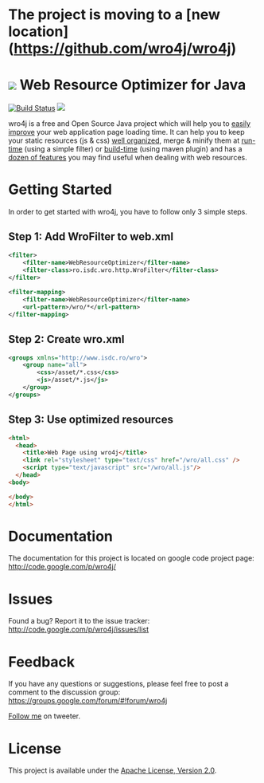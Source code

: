 # The project is moving to a [new location] (https://github.com/wro4j/wro4j)

# <img src="http://code.google.com/p/wro4j/logo"> Web Resource Optimizer for Java
[![Build Status](https://api.travis-ci.org/wro4j/wro4j.svg)](http://travis-ci.org/wro4j/wro4j)
[<img src="https://badges.gitter.im/wro4j/wro4j.svg" class="copy-button view" data-copy-text="[![Gitter chat](https://badges.gitter.im/wro4j/wro4j.svg)]">](https://gitter.im/alexo/wro4j)


wro4j is a free and Open Source Java project which will help you to [easily improve](http://alexo.github.com/wro4j) your web application page loading time. It can help you to keep your static resources (js & css) [well organized](http://code.google.com/p/wro4j/wiki/WroFileFormat), merge & minify them at [run-time](http://code.google.com/p/wro4j/wiki/Installation) (using a simple filter) or [build-time](http://code.google.com/p/wro4j/wiki/MavenPlugin) (using maven plugin) and has a [dozen of features](http://code.google.com/p/wro4j/wiki/Features) you may find useful when dealing with web resources.


# Getting Started


In order to get started with wro4j, you have to follow only 3 simple steps.


## Step 1: Add WroFilter to web.xml
```xml
<filter>
	<filter-name>WebResourceOptimizer</filter-name>
	<filter-class>ro.isdc.wro.http.WroFilter</filter-class>
</filter>
		 
<filter-mapping>
	<filter-name>WebResourceOptimizer</filter-name>
	<url-pattern>/wro/*</url-pattern>
</filter-mapping>
```		
## Step 2: Create wro.xml
```xml
<groups xmlns="http://www.isdc.ro/wro">
	<group name="all">
		<css>/asset/*.css</css>
		<js>/asset/*.js</js>
	</group>
</groups> 		
```
## Step 3: Use optimized resources
```html
<html>
  <head>
	<title>Web Page using wro4j</title>
	<link rel="stylesheet" type="text/css" href="/wro/all.css" />
	<script type="text/javascript" src="/wro/all.js"/>
  </head>
<body>

</body>
</html>		
```
		
# Documentation

The documentation for this project is located on google code project page: http://code.google.com/p/wro4j/


# Issues

Found a bug? Report it to the issue tracker: http://code.google.com/p/wro4j/issues/list


# Feedback

If you have any questions or suggestions, please feel free to post a comment to the discussion group: https://groups.google.com/forum/#!forum/wro4j

[Follow me](http://twitter.com/#!/wro4j) on tweeter.


# License

This project is available under the [Apache License, Version 2.0](http://www.apache.org/licenses/LICENSE-2.0.html).
